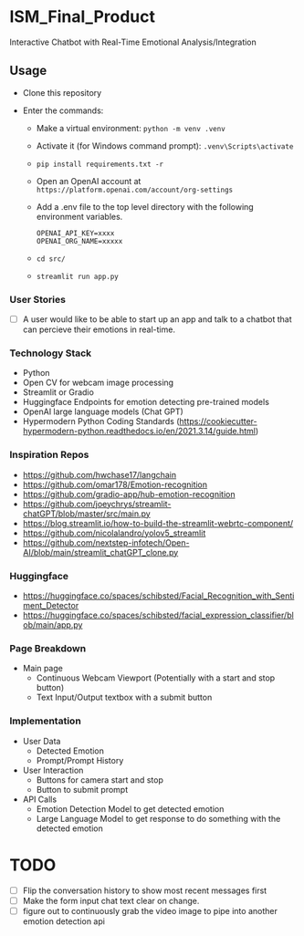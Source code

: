 # ISM_Final_Product

Interactive Chatbot with Real-Time Emotional Analysis/Integration

## Usage

- Clone this repository
- Enter the commands:

  - Make a virtual environment: `python -m venv .venv`
  - Activate it (for Windows command prompt): `.venv\Scripts\activate`
  - `pip install requirements.txt -r`
  - Open an OpenAI account at `https://platform.openai.com/account/org-settings`
  - Add a .env file to the top level directory with the following environment variables.

    ```
    OPENAI_API_KEY=xxxx
    OPENAI_ORG_NAME=xxxxx
    ```

  - `cd src/`
  - `streamlit run app.py`

### User Stories

- [ ] A user would like to be able to start up an app and talk to a chatbot that can percieve their emotions in real-time.

### Technology Stack

- Python
- Open CV for webcam image processing
- Streamlit or Gradio
- Huggingface Endpoints for emotion detecting pre-trained models
- OpenAI large language models (Chat GPT)
- Hypermodern Python Coding Standards (<https://cookiecutter-hypermodern-python.readthedocs.io/en/2021.3.14/guide.html>)

### Inspiration Repos

- <https://github.com/hwchase17/langchain>
- <https://github.com/omar178/Emotion-recognition>
- <https://github.com/gradio-app/hub-emotion-recognition>
- <https://github.com/joeychrys/streamlit-chatGPT/blob/master/src/main.py>
- <https://blog.streamlit.io/how-to-build-the-streamlit-webrtc-component/>
- <https://github.com/nicolalandro/yolov5_streamlit>
- <https://github.com/nextstep-infotech/Open-AI/blob/main/streamlit_chatGPT_clone.py>

### Huggingface

- <https://huggingface.co/spaces/schibsted/Facial_Recognition_with_Sentiment_Detector>
- <https://huggingface.co/spaces/schibsted/facial_expression_classifier/blob/main/app.py>

### Page Breakdown

- Main page
  - Continuous Webcam Viewport (Potentially with a start and stop button)
  - Text Input/Output textbox with a submit button

### Implementation

- User Data
  - Detected Emotion
  - Prompt/Prompt History
- User Interaction
  - Buttons for camera start and stop
  - Button to submit prompt
- API Calls
  - Emotion Detection Model to get detected emotion
  - Large Language Model to get response to do something with the detected emotion

# TODO

- [ ] Flip the conversation history to show most recent messages first
- [ ] Make the form input chat text clear on change.
- [ ] figure out to continuously grab the video image to pipe into another emotion detection api
